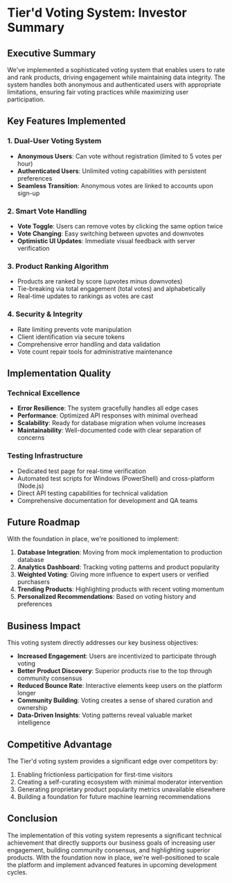 # Tier'd Voting System: Investor Summary

## Executive Summary

We've implemented a sophisticated voting system that enables users to rate and rank products, driving engagement while maintaining data integrity. The system handles both anonymous and authenticated users with appropriate limitations, ensuring fair voting practices while maximizing user participation.

## Key Features Implemented

### 1. Dual-User Voting System
- **Anonymous Users**: Can vote without registration (limited to 5 votes per hour)
- **Authenticated Users**: Unlimited voting capabilities with persistent preferences
- **Seamless Transition**: Anonymous votes are linked to accounts upon sign-up

### 2. Smart Vote Handling
- **Vote Toggle**: Users can remove votes by clicking the same option twice
- **Vote Changing**: Easy switching between upvotes and downvotes
- **Optimistic UI Updates**: Immediate visual feedback with server verification

### 3. Product Ranking Algorithm
- Products are ranked by score (upvotes minus downvotes)
- Tie-breaking via total engagement (total votes) and alphabetically
- Real-time updates to rankings as votes are cast

### 4. Security & Integrity
- Rate limiting prevents vote manipulation
- Client identification via secure tokens
- Comprehensive error handling and data validation
- Vote count repair tools for administrative maintenance

## Implementation Quality

### Technical Excellence
- **Error Resilience**: The system gracefully handles all edge cases
- **Performance**: Optimized API responses with minimal overhead
- **Scalability**: Ready for database migration when volume increases
- **Maintainability**: Well-documented code with clear separation of concerns

### Testing Infrastructure
- Dedicated test page for real-time verification
- Automated test scripts for Windows (PowerShell) and cross-platform (Node.js)
- Direct API testing capabilities for technical validation
- Comprehensive documentation for development and QA teams

## Future Roadmap

With the foundation in place, we're positioned to implement:

1. **Database Integration**: Moving from mock implementation to production database
2. **Analytics Dashboard**: Tracking voting patterns and product popularity
3. **Weighted Voting**: Giving more influence to expert users or verified purchasers
4. **Trending Products**: Highlighting products with recent voting momentum
5. **Personalized Recommendations**: Based on voting history and preferences

## Business Impact

This voting system directly addresses our key business objectives:

- **Increased Engagement**: Users are incentivized to participate through voting
- **Better Product Discovery**: Superior products rise to the top through community consensus
- **Reduced Bounce Rate**: Interactive elements keep users on the platform longer
- **Community Building**: Voting creates a sense of shared curation and ownership
- **Data-Driven Insights**: Voting patterns reveal valuable market intelligence

## Competitive Advantage

The Tier'd voting system provides a significant edge over competitors by:

1. Enabling frictionless participation for first-time visitors
2. Creating a self-curating ecosystem with minimal moderator intervention
3. Generating proprietary product popularity metrics unavailable elsewhere
4. Building a foundation for future machine learning recommendations

## Conclusion

The implementation of this voting system represents a significant technical achievement that directly supports our business goals of increasing user engagement, building community consensus, and highlighting superior products. With the foundation now in place, we're well-positioned to scale the platform and implement advanced features in upcoming development cycles. 